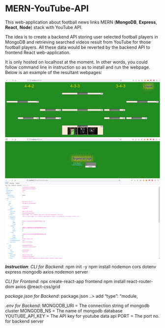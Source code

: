 # MERN-YouTube-API
This web-application about football news links MERN (**MongoDB**, **Express**, **React**, **Node**) stack with YouTube API.

The idea is to create a backend API storing user selected football players in MongoDB and retrieving searched videos result from YouTube for those football players. All these data would be reverted by the backend API to frontend React web-application.

It is only hosted on localhost at the moment. In other words, you could follow command line in instruction so as to install and run the webpage. Below is an example of the resultant webpages:

![alt text](https://github.com/wpl245hk/MERN-YouTube-API/blob/main/Frontend%20football%20field.PNG?raw=true)
![alt text](https://github.com/wpl245hk/MERN-YouTube-API/blob/main/Frontend%20login.PNG?raw=true)
![alt text](https://github.com/wpl245hk/MERN-YouTube-API/blob/main/Backend%20Youtube.PNG?raw=true)

***Instruction***:
*CLI for Backend*:
npm init -y
npm install nodemon cors dotenv express mongodb axios
nodemon server

*CLI for Frontend*:
npx create-react-app frontend
npm install react-router-dom axios @react-css/grid

*package.json for Backend*:
package.json ..> add “type”: “module,

*.env for Backend*:
MONGODB_URI = The connection string of mongodb cluster
MONGODB_NS = The name of mongodb database
YOUTUBE_API_KEY = The API key for youtube data api
PORT = The port no. for backend server

